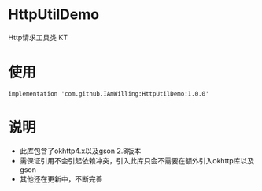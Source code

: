 # HttpUtilDemo
Http请求工具类 KT

# 使用
` implementation 'com.github.IAmWilling:HttpUtilDemo:1.0.0' `

# 说明
 - 此库包含了okhttp4.x以及gson 2.8版本
 - 需保证引用不会引起依赖冲突，引入此库只会不需要在额外引入okhttp库以及gson
 - 其他还在更新中，不断完善
